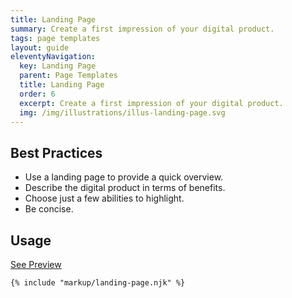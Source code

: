 ```yaml
---
title: Landing Page
summary: Create a first impression of your digital product.
tags: page templates
layout: guide
eleventyNavigation:
  key: Landing Page
  parent: Page Templates
  title: Landing Page
  order: 6
  excerpt: Create a first impression of your digital product.
  img: /img/illustrations/illus-landing-page.svg
---
```


## Best Practices

- Use a landing page to provide a quick overview.
- Describe the digital product in terms of benefits.
- Choose just a few abilities to highlight.
- Be concise.

## Usage

<a class="btn btn-primary" href="/page-templates/landing-page-public/" target="_blank">See Preview</a>

``` html
{% include "markup/landing-page.njk" %}
```
